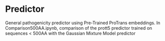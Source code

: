 # Predictor
General pathogenicity predictor using Pre-Trained ProTrans embeddings. In Comparison500AA.ipynb, comparison of the prott5 predictor trained on sequences < 500AA with the Gaussian Mixture Model predictor 
